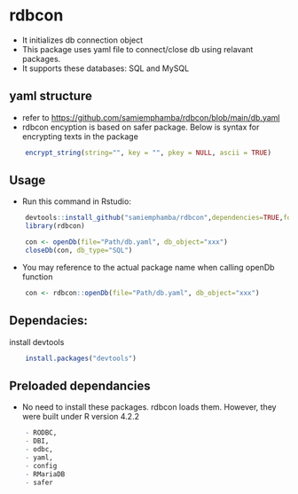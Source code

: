 # rdbcon

- It initializes db connection object
- This package uses yaml file to connect/close db using relavant packages.
- It supports these databases:  SQL and MySQL

## yaml structure
- refer to https://github.com/samiemphamba/rdbcon/blob/main/db.yaml
- rdbcon encyption is based on safer package. Below is syntax for encrypting texts in the package
```r 
    encrypt_string(string="", key = "", pkey = NULL, ascii = TRUE)
```

## Usage
- Run this command in Rstudio:
```r
    devtools::install_github("samiemphamba/rdbcon",dependencies=TRUE,force = TRUE)
    library(rdbcon)

    con <- openDb(file="Path/db.yaml", db_object="xxx")
    closeDb(con, db_type="SQL")
```
- You may reference to the actual package name when calling openDb function
```r
    con <- rdbcon::openDb(file="Path/db.yaml", db_object="xxx")
```

## Dependacies:
install devtools
```r
    install.packages("devtools")
```
## Preloaded dependancies
- No need to install these packages. rdbcon loads them. However, they were built under R version 4.2.2
```r
    - RODBC,
    - DBI,
    - odbc,
    - yaml,
    - config
    - RMariaDB
    - safer
```


